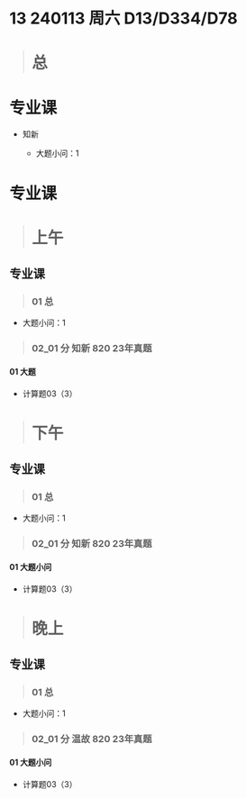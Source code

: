 # 13 240113 周六 D13/D334/D78



> # 总



# 专业课

* 知新

  * 大题小问：1



# 专业课



> # 上午



## 专业课

> ### 01 总

* 大题小问：1
  
  

> ### 02_01 分 知新 820 23年真题

#### 01 大题

* 计算题03（3）
  
  


> # 下午



## 专业课

> ### 01 总

* 大题小问：1

  

> ### 02_01 分 知新 820 23年真题

#### 01 大题小问

* 计算题03（3）



> # 晚上



## 专业课

> ### 01 总

* 大题小问：1

  

> ### 02_01 分 温故 820 23年真题

#### 01 大题小问

* 计算题03（3）

